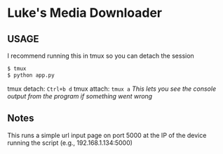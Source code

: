 # Luke's Media Downloader

## USAGE
I recommend running this in tmux so you can detach the session
```bash
$ tmux
$ python app.py
```
tmux detach: `Ctrl+b d`
tmux attach: `tmux a`
<em>This lets you see the console output from the program if something went wrong</em>

## Notes
This runs a simple url input page on port 5000 at the IP of the device running the script (e.g., 192.168.1.134:5000)
